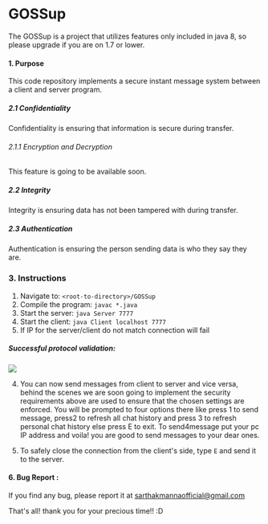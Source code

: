 # GOSSup

The GOSSup is a project that utilizes features only included in java 8, so please upgrade if you are on 1.7 or lower.

#### 1. Purpose
This code repository implements a secure instant message system between a client and server program.


##### 2.1 Confidentiality
Confidentiality is ensuring that information is secure during transfer.

###### 2.1.1 Encryption and Decryption
This feature is going to be available soon.

##### 2.2 Integrity
Integrity is ensuring data has not been tampered with during transfer.

##### 2.3 Authentication
Authentication is ensuring the person sending data is who they say they are.

### 3. Instructions
1. Navigate to: `<root-to-directory>/GOSSup`
2. Compile the program: `javac *.java`
3. Start the server: `java Server 7777`
4. Start the client: `java Client localhost 7777`
5. If IP for the server/client do not match connection will fail


##### Successful protocol validation:


![](gossup.png)

4. You can now send messages from client to server and vice versa, behind the scenes we are soon going to implement the security requirements above are used to ensure that the chosen settings are enforced. You will be prompted to four options there like press 1 to send message, press2 to refresh all chat history and press 3 to refresh personal chat history else press E to exit. To send4message put your pc IP address and voila! you are good to send messages to your dear ones.

5. To safely close the connection from the client's side, type `E` and send it to the server.


#### 6. Bug Report :  
If you find any bug, please report it at sarthakmannaofficial@gmail.com

That's all! thank you for your precious time!! :D

